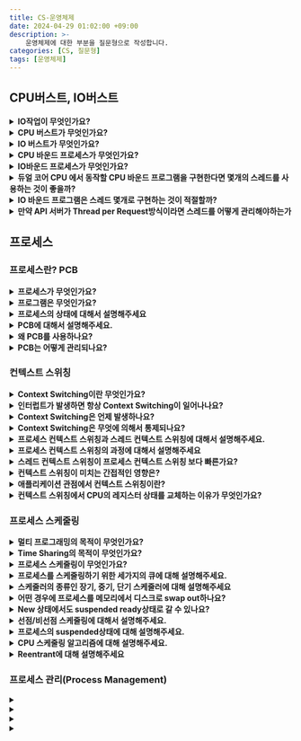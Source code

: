 ```yaml
---
title: CS-운영체제
date: 2024-04-29 01:02:00 +09:00
description: >-
    운영체제에 대한 부분을 질문형으로 작성합니다.
categories: [CS, 질문형]
tags: [운영체제]
---
```



## CPU버스트, IO버스트

<details>
<summary><b>IO작업이 무엇인가요?</b></summary>
<div markdown="1">   

- 파일을 읽고 쓰거나
- 네트워크를 통해서 데이터를 주고받거나
- 입출력 장치와 데이터를 주고받는 것
</div>
</details>

<details>
<summary><b>CPU 버스트가 무엇인가요?</b></summary>
<div markdown="1">       

프로세스가 CPU에서 한번에 연속적으로 실행되는 시간을 말합니다.
</div>
</details>

<details>
<summary><b>IO 버스트가 무엇인가요?</b></summary>
<div markdown="1">       

프로세스가 IO작업을 요청하고 결과를 받기까지 기다리는 시간을 말합니다.
</div>
</details>

<details>
<summary><b>CPU 바운드 프로세스가 무엇인가요?</b></summary>
<div markdown="1">       

- 프로세스의 IO버스트가 적고 CPU버스트가 많은 것을 말한다. 
- 동영상 편집 프로그램과 머신러닝 프로그램이 그 예이다.
</div>
</details>

<details>
<summary><b>IO바운드 프로세스가 무엇인가요?</b></summary>
<div markdown="1">       

- IO버스트가 많은 프로세스를 말한다.
- 일반적인 백엔드 API서버가 IO바운드 프로세스의 예이다.
- DB나 캐시서버에 데이터를 요청하는 것이 IO작업이고 네트워크를 타기 때문에 CPU에서 명령을 처리하는 것보다 오래 걸린다.
</div>
</details>

<details>
<summary><b>듀얼 코어 CPU 에서 동작할 CPU 바운드 프로그램을 구현한다면 몇개의 스레드를 사용하는 것이 좋을까?</b></summary>
<div markdown="1">       

CPU 바운드 프로그램은 스레드의 갯수가 너무 많아지면 오히려 컨텍스트 스위칭이 자주 발생해 오버헤드가 늘어납니다.
스레드의 갯수가 코어의 갯수와 가까울수록 하나의 작업을 오랫동안 이어나갈 수 있기 때문에 CPU 코어의 갯수와 같거나, 크게 벗어나지 않는 갯수의 스레드를 사용하는 것이 좋다고 생각한다.
</div>
</details>

<details>
<summary><b>IO 바운드 프로그램은 스레드 몇개로 구현하는 것이 적절할까?</b></summary>
<div markdown="1">     

CPU 바운드 프로그램처럼 가이드라인이 있지 않고 컴퓨터의 스펙, 프로그램의 특성에 따라서 적절한 스레드의 수를 찾아야합니다.
</div>
</details>

<details>
<summary><b>만약 API 서버가 Thread per Request방식이라면 스레드를 어떻게 관리해야하는가</b></summary>
<div markdown="1">       

백엔드 API서버가 요청이 올때마다 전담 스레드를 할당하는 `Thread per Request` 방식이라면 API서버에 스레드를 미리 만들어두고 요청이 올 때마다 스레드를 할당하는 것이 좋습니다. 몇개의 스레드를 만들어 놓을지는 여러가지 상황을 고려해서 결정해야합니다.
- API 서버의 하드웨어 스펙
- API 애플리케이션의 IO버스트 기준
- 예상되는 트래픽의 패턴
</div>
</details>

## 프로세스

### 프로세스란? PCB

<details>
<summary><b>프로세스가 무엇인가요?</b></summary>
<div markdown="1">    

프로세스란 메모리에 올라와서 실행되고 있는 작업의 단위를 말합니다.
</div>
</details>

<details>
<summary><b>프로그램은 무엇인가요?</b></summary>
<div markdown="1">     

하드디스크와 같은 저장장치에 저장되어있는 실행코드를 뜻합니다.
</div>
</details>

<details>
<summary><b>프로세스의 상태에 대해서 설명해주세요</b></summary>
<div markdown="1">     

- `New`: 프로세스가 처음 생성된 상태 말합니다.
- `Ready`: 프로세스가 CPU를 할당받기를 기다리는 상태
- `Running`: 프로세스가 CPU를 할당받고 명령을 수행중인 상태
- `Waiting`: 프로세스가 어떠한 이벤트가 발생하기를 기다리는 상태. CPU를 할당해도 당장 명령을 수행할 수 없는 상태입니다. IO작업을 기다리거나 시스템 자원을 기다리는 경우입니다.
- `Terminated`: 프로세스가 실행을 마친 상태입니다. 그래도 아직 완전히 프로세스가 제거된 상태는 아닙니다.
</div>
</details>

<details>
<summary><b>PCB에 대해서 설명해주세요.</b></summary>
<div markdown="1">     

PCB는 운영체제가 프로세스를 관리하기 위해 프로세스별로 가지고 있는 정보입니다.

프로세스의 상태와 프로세스 아이디, 프로그램 카운터, 레지스터등의 정보를 담고 있습니다.
</div>
</details>

<details>
<summary><b>왜 PCB를 사용하나요?</b></summary>
<div markdown="1">      

프로세스가 여러 개일 때 프로세스를 스케줄링을 통해서 관리합니다. 어떤 프로세스인지 알아야 관리가 가능합니다. 그래서 프로세스의 정보를 담고 있는 PCB가 필요합니다.
- CPU를 점유한 시간, 스케줄링 정보가 담겨있어 운영체제가 최적의 스케줄링 알고리즘을 적용할 수 있도록 도와준다.
- 프로세스의 코드, 데이터, 스택영역의 메모리 위치와 한계가 명시되어 있어 메모리 관리를 용이하게 한다. 
- 컨텍스트 스위칭 시 CPU의 레지스터 값을 저장하고 복구할 수 있도록 해준다.
- 프로세스의 접근 권한등의 정보가 있어 자원에 대한 보안 접근제어가 가능하게 해준다.
</div>
</details>

<details>
<summary><b>PCB는 어떻게 관리되나요?</b></summary>
<div markdown="1">      

PCB는 일반적으로 이중 연결리스트 방식으로 관리됩니다. 새로운 프로세스가 생성될 때마다 새로운 PCB가 PCB List Head에 붙고, 프로세스가 종료되면 연결리스트에서 unlink시키는 방식으로 관리됩니다.
</div>
</details>

### 컨텍스트 스위칭

<details>
<summary><b>Context Switching이란 무엇인가요?</b></summary>
<div markdown="1">      

프로세스가 실행되다가 CPU를 다른 프로세스로 넘겨주는 과정을 말합니다. 운영체제가 CPU를 내어주는 프로세스의 상태를 PCB에 저장하고, CPU를 새롭게 얻어오는 프로세스의 상태를 PCB를 통해 읽어옵니다.
</div>
</details>


<details>
<summary><b>인터럽트가 발생하면 항상 Context Switching이 일어나나요?</b></summary>
<div markdown="1">   

시스템 콜이나 인터럽트가 발생한다고 해서 무조건 Context Switching이 일어나는 것은 아닙니다. 다른 프로세스에 프로세서가 넘어가야 Context Switching 입니다. 인터럽트가 발생해도 기존에 수행하던 프로세스를 이어서 수행하는 경우도 있습니다.
</div>
</details>

<details>
<summary><b>Context Switching은 언제 발생하나요?</b></summary>
<div markdown="1">  

- 인터럽트가 발생하거나,
- CPU 사용시간을 모두 소모했거나,
- 입출력을 위해 대기해야 하는 경우 발생합니다.
</div>
</details>

<details>
<summary><b>Context Switching은 무엇에 의해서 통제되나요?</b></summary>
<div markdown="1">     

OS 커널에 의해서 통제됩니다.
</div>
</details>

<details>
<summary><b>프로세스 컨텍스트 스위칭과 스레드 컨텍스트 스위칭에 대해서 설명해주세요.</b></summary>
<div markdown="1">       
다른 프로세스들끼리 스위칭을 하는것을 `Process Context Switching`이라고 하고, 같은 프로세스의 스레드들끼리의 스위칭을 `Thread Context Switching`이라고 합니다.

둘의 공통점은

- 커널모드에서 실행된다. 컨텍스트 스위칭을 할 때는 통제권이 커널로 넘어갑니다.
- CPU의 레지스터 상태를 교체한다.

둘의 차이점은

- 스레드 컨텍스트 스위칭은 같은 프로세스에 속하기 때문에 주소관련 처리를 해줄 필요가 없다. 프로세스의 메모리 영역을 공유하기 때문이다.
- 다른 프로세스에 속하는 스레드들끼리 컨텍스트 스위칭이 일어났을 때는 메모리 주소 체계가 다르기 때문에 메모리 주소관련 처리를 추가로 수행해주어야한다. `MMU`도 새로운 프로세스의 주소체계를 바라볼 수 있도록 수정해주어야하고, 가상 메모리 주소와 실제 물리메모리 주소의 매핑정보가 담긴 `TLB`도 비워주어야한다.
</div>
</details>

<details>
<summary><b>프로세스 컨텍스트 스위칭의 과정에 대해서 설명해주세요</b></summary>
<div markdown="1">    

프로세스 컨텍스트 스위칭은 서로 다른 프로세스에 속하는 스레드들끼리 스위칭이 일어나는 것을 말합니다. 기존에 수행되던 쓰레드의 CPU상태를 저장하고, 새로운 스레드의 CPU상태를 로딩합니다. 이 과정에서 MMU가 새로운 프로세스의 메모리를 바라보도록 수정되고, TLB를 완전히 비워줍니다. 이 작업을 해주지 않으면 이전에 수행되던 프로세스의 메모리 영역에 접근하게 됩니다. 이 과정을 마치면 컨텍스트 스위칭이 끝납니다.
</div>
</details>

<details>
<summary><b>스레드 컨텍스트 스위칭이 프로세스 컨텍스트 스위칭 보다 빠른가요?</b></summary>
<div markdown="1">   

네. 프로세스 컨텍스트 스위칭에서는 메모리 관련 처리를 추가로 해주어야하기 때문에 스레드 컨텍스트 스위칭이 더 빠릅니다.
</div>
</details>

<details>
<summary><b>컨텍스트 스위칭이 미치는 간접적인 영향은?</b></summary>
<div markdown="1">   

캐시오염(cache pollution)이 있습니다. 캐시는 CPU옆에 붙어서 자주 사용하는 데이터들을 담아두어 메모리까지 가지않고도 데이터를 빠르게 가져올 수 있도록 도와주는 역할을 하는데, 프로세스 컨텍스트 스위칭이 일어나면 이전에 수행되던 프로세스가 사용하던 내용이 캐시에 담겨져 있기 때문에 필요로 하는 정보가 없을 확률이 큽니다. 그래서 메모리에 접근해야하기 때문에 성능에 안좋은 영향을 끼치기도 합니다.
</div>
</details>

<details>
<summary><b>애플리케이션 관점에서 컨텍스트 스위칭이란?</b></summary>
<div markdown="1">       
애플리케이션 관점에서는 순수한 오버헤드입니다. 프로그램의 동작과는 상관없이 CPU를 잡아먹는 간접 비용입니다.
</div>
</details>

<details>
<summary><b>컨텍스트 스위칭에서 CPU의 레지스터 상태를 교체하는 이유가 무엇인가요?</b></summary>
<div markdown="1">  

CPU의 레지스터에는 프로세스를 수행하기 위한 데이터들이 담겨있습니다. 프로세스의 스위칭이 일어나서 프로세스가 다시 수행될 때 상태정보를 담고 있어야 하기 때문이다.
</div>
</details>


### 프로세스 스케줄링

<details>
<summary><b>멀티 프로그래밍의 목적이 무엇인가요?</b></summary>
<div markdown="1">       

CPU를 최대한 활용하기 위해서 몇몇 프로세스를 항상 실행시키는 것 입니다. 
</div>
</details>

<details>
<summary><b>Time Sharing의 목적이 무엇인가요?</b></summary>
<div markdown="1">       

프로세스간에 CPU를 빠르게 전환해서 사용자가 각 프로그램이 실행되는 동안 서로 상호작용할 수 있도록 하는 것 입니다.
</div>
</details>

<details>
<summary><b>프로세스 스케줄링이 무엇인가요?</b></summary>
<div markdown="1">       

프로세스 스케줄링이란 CPU를 어떤 프로세스에 할당할 것인지 결정하는 것을 말합니다.
</div>
</details>

<details>
<summary><b>프로세스를 스케줄링하기 위한 세가지의 큐에 대해 설명해주세요.</b></summary>
<div markdown="1">       

프로세스를 스케줄링 하기 위한 큐에는 `Job Queue`, `Ready Queue`, `Device Queue`가 있습니다. 
- `Job Queue`는 하드디스크에 있는 프로그램이 실행되기 위해 메인 메모리의 할당을 기다리는 큐
- `Ready Queue`는 현재 메모리 내에 있고, CPU를 할당받기를 기다리는 프로세스의 집합,
- `Device Queue`는 Device I/O작업을 대기하고 있는 프로세스의 집합입니다.

</div>
</details>

<details>
<summary><b>스케줄러의 종류인 장기, 중기, 단기 스케줄러에 대해 설명해주세요</b></summary>
<div markdown="1">       

![image](https://github.com/mynameisjaehoon/mynameisjaehoon.github.io/assets/76734067/228fd52a-91d4-42fa-b9a2-ca0703fbd6d5)

사용할 수 있는 메모리는 한정되어 있는데 프로세스들이 한꺼번에 메모리에 올라올 경우 디스크에 임시로 저장됩니다. 장기스케줄러는 디스크에 있는 프로세스 중에서 어떤 프로세스를 Ready Queue로 보낼지 결정하는 스케줄러입니다. 디스크와 메모리 사이의 스케줄링을 담당하고 `실행중인 프로세스의 수를 제어한다는 점`이 특징입니다.

단기 스케줄러는 메모리에 올라와 있는 프로세스 중 어떤 프로세스에게 CPU를 할당할지를 결정합니다. 메모리와 CPU사이의 스케줄링 담당하여 Ready Queue에 있는 프로세스중 어떤 프로세스에 CPU를 할당할지 결정합니다.

중기 스케줄러는 여유공간의 마련을 위해 어떤 프로세스를 메모리에서 디스크로 swap out 할지 결정하는 스케줄러입니다. 시스템의 메모리에 너무 많은 프로그램이 올라오는 것을 제어하기 위해서 사용합니다. 이 스케줄러도 `실행중인 프로세스의 수를 제어한다는 점`이 특징입니다.

</div>
</details>

<details>
<summary><b>어떤 경우에 프로세스를 메모리에서 디스크로 swap out하나요?</b></summary>
<div markdown="1">       
ready 상태에서 계속 CPU를 점유하지 못하거나 sleep 상태에서 ready 상태로 넘어가지 못하는 프로세스는 실행도 잘 되지 못하면서 메모리에서 자리만 차지하게 됩니다. 이때 세컨더리 스토리지로 swap out 됩니다.
</div>
</details>

<details>
<summary><b>New 상태에서도 suspended ready상태로 갈 수 있나요?</b></summary>
<div markdown="1">  

원래는 메모리를 할당받아서 ready 상태가 되어야하는데 여러가지 문제로 인해서 메모리 할당을 받지 못하면 suspended ready 상태로 갈 수 있습니다.
</div>
</details>

<details>
<summary><b>선점/비선점 스케줄링에 대해서 설명해주세요.</b></summary>
<div markdown="1">       

- 선점(preemptive)은 `OS가 CPU의 사용권을 선점할 수 있는 경우`를 말합니다. 현재 수행하고 있는 작업이 있다고 하더라도 강제로 CPU를 회수할 수 있습니다.
- 비선점(Non-Preemptive)는 프로세스가 종료되거나 I/O이벤트가 발생하기 전까지 실행을 보장하는 것을 의미합니다.
</div>
</details>

<details>
<summary><b>프로세스의 suspended상태에 대해 설명해주세요.</b></summary>
<div markdown="1">       

중기 스케줄러에 의해 프로세스가 메모리에서 디스크로 swap out되면 `suspended` 상태가 됩니다. 외부적인 이유로 프로세스의 수행이 정지된 상태를 말합니다. blocked된 상태는 Device의 I/O작업을 기다리는 상태이기 때문에 스스로 ready상태로 돌아갈 수 있지만 이 suspended 상태는 외부적인 이유로 중지되었기 때문에 스스로 돌아갈 수 없습니다.
</div>
</details>

<details>
<summary><b>CPU 스케줄링 알고리즘에 대해 설명해주세요.</b></summary>
<div markdown="1">       

Ready Queue에 있는 프로세스 중 어떤 프로세스에 CPU를 할당할지 결정하는 알고리즘을 말합니다. `FCFS`, `SJF`, `SRTF`, `Priority-Scheduling`, `RR` 등의 알고리즘이 있습니다.

`FCFS`는 먼저 온 작업을 먼저 처리해주는 방식입니다. 소요시간이 긴 프로세스가 먼저 도달하게 되면 효율성이 낮아집니다.

`SJF`는 다른 프로세스가 먼저 도착했어도 CPU사용시간이 짧은 프로세스에게 CPU를 우선적으로 할당하는 방법입니다.  효율성을 추구하긴 하지만 수행시간이 긴 프로세스의경우 우선순위가 계속 뒤로 밀려서 영원히 CPU를 할당받지 못할 수도 있는 starvation문제가 발생할 수도 있습니다.

`Priority Scheduling`은 프로세스에 우선순위를 주고 우선순위가 높은 프로세스를 먼저 수행하는 것입니다. 이 또한 starvation문제가 발생할 수도있고, 이를 우선순위가 낮은 프로세스라도 기다리는 시간이 길어질수록 높은 우선순위를 주는 aging이라는 방식을 통해 해결할 수 있습니다.

`Round Robin`은 각 프로세스가 time quantum이라는 동일한 크기의 할당시간을 가지고 할당시간이 끝나면 다음 프로세스에게 CPU의 할당을 넘기게 됩니다.
time quantum이 너무 길어지면 FCFS알고리즘과 다를 바가 없어지고, 너무 짧으면 context switching이 너무 길어져 그만큼 오버헤드가 많이 소모됩니다.
</div>
</details>

<details>
<summary><b>Reentrant에 대해 설명해주세요</b></summary>
<div markdown="1">       

어떤 함수가 Reentrant하다는 것은 여러 스레드가 동시에 접근해도 항상 같은 실행 결과를 보장한다는 의미입니다. 
</div>
</details>

### 프로세스 관리(Process Management)

<details>
<summary><b></b></summary>
<div markdown="1">       

</div>
</details>

<details>
<summary><b></b></summary>
<div markdown="1">       

</div>
</details>

<details>
<summary><b></b></summary>
<div markdown="1">       

</div>
</details>

<details>
<summary><b></b></summary>
<div markdown="1">       

</div>
</details>


